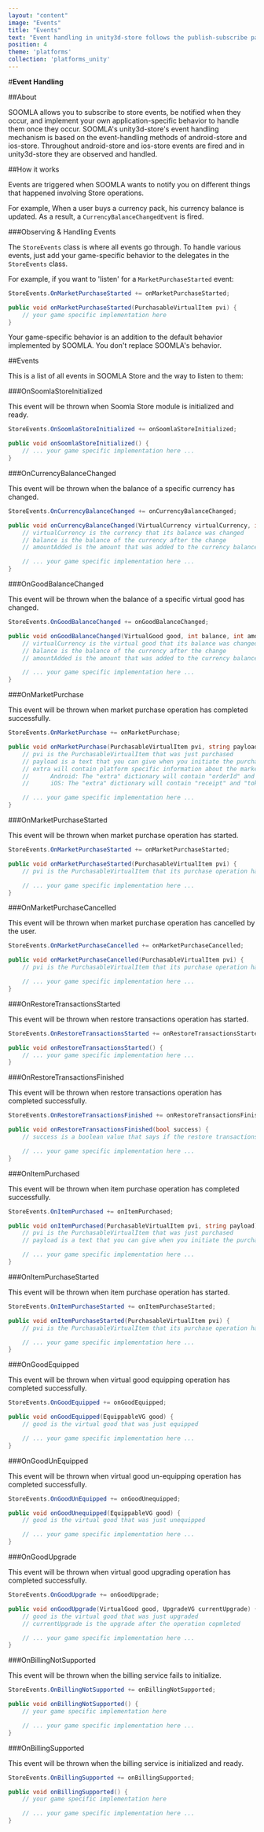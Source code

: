 ```yaml
---
layout: "content"
image: "Events"
title: "Events"
text: "Event handling in unity3d-store follows the publish-subscribe pattern."
position: 4
theme: 'platforms'
collection: 'platforms_unity'
---
```


#**Event Handling**

##About

SOOMLA allows you to subscribe to store events, be notified when they occur, and implement your own application-specific behavior to handle them once they occur. SOOMLA's unity3d-store's event handling mechanism is based on the event-handling methods of android-store and ios-store. Throughout android-store and ios-store events are fired and in unity3d-store they are observed and handled.

##How it works

Events are triggered when SOOMLA wants to notify you on different things that happened involving Store operations.

For example, When a user buys a currency pack, his currency balance is updated. As a result, a `CurrencyBalanceChangedEvent` is fired.

###Observing & Handling Events

The `StoreEvents` class is where all events go through. To handle various events, just add your game-specific behavior to the delegates in the `StoreEvents` class.

For example, if you want to 'listen' for a `MarketPurchaseStarted` event:

``` cs
StoreEvents.OnMarketPurchaseStarted += onMarketPurchaseStarted;

public void onMarketPurchaseStarted(PurchasableVirtualItem pvi) {
    // your game specific implementation here
}
```

<div class="info-box">Your game-specific behavior is an addition to the default behavior implemented by SOOMLA. You don't replace SOOMLA's behavior.</div>

##Events

This is a list of all events in SOOMLA Store and the way to listen to them:

###OnSoomlaStoreInitialized

This event will be thrown when Soomla Store module is initialized and ready.

``` cs
StoreEvents.OnSoomlaStoreInitialized += onSoomlaStoreInitialized;

public void onSoomlaStoreInitialized() {
    // ... your game specific implementation here ...
}
```

###OnCurrencyBalanceChanged

This event will be thrown when the balance of a specific currency has changed.

``` cs
StoreEvents.OnCurrencyBalanceChanged += onCurrencyBalanceChanged;

public void onCurrencyBalanceChanged(VirtualCurrency virtualCurrency, int balance, int amountAdded) {
    // virtualCurrency is the currency that its balance was changed
    // balance is the balance of the currency after the change
    // amountAdded is the amount that was added to the currency balance (in case the number of currencies was removed this will be a negative value)

    // ... your game specific implementation here ...
}
```

###OnGoodBalanceChanged

This event will be thrown when the balance of a specific virtual good has changed.

``` cs
StoreEvents.OnGoodBalanceChanged += onGoodBalanceChanged;

public void onGoodBalanceChanged(VirtualGood good, int balance, int amountAdded) {
    // virtualCurrency is the virtual good that its balance was changed
    // balance is the balance of the currency after the change
    // amountAdded is the amount that was added to the currency balance (in case the number of currencies was removed this will be a negative value)

    // ... your game specific implementation here ...
}
```

###OnMarketPurchase

This event will be thrown when market purchase operation has completed successfully.

``` cs
StoreEvents.OnMarketPurchase += onMarketPurchase;

public void onMarketPurchase(PurchasableVirtualItem pvi, string payload, Dictionary<string, string> extra) {
    // pvi is the PurchasableVirtualItem that was just purchased
    // payload is a text that you can give when you initiate the purchase operation and you want to receive back upon completion
    // extra will contain platform specific information about the market purchase.
    //      Android: The "extra" dictionary will contain "orderId" and "purchaseToken".
    //      iOS: The "extra" dictionary will contain "receipt" and "token".

    // ... your game specific implementation here ...
}
```

###OnMarketPurchaseStarted

This event will be thrown when market purchase operation has started.

``` cs
StoreEvents.OnMarketPurchaseStarted += onMarketPurchaseStarted;

public void onMarketPurchaseStarted(PurchasableVirtualItem pvi) {
    // pvi is the PurchasableVirtualItem that its purchase operation has just started

    // ... your game specific implementation here ...
}
```

###OnMarketPurchaseCancelled

This event will be thrown when market purchase operation has cancelled by the user.

``` cs
StoreEvents.OnMarketPurchaseCancelled += onMarketPurchaseCancelled;

public void onMarketPurchaseCancelled(PurchasableVirtualItem pvi) {
    // pvi is the PurchasableVirtualItem that its purchase operation has just cancelled

    // ... your game specific implementation here ...
}
```

###OnRestoreTransactionsStarted

This event will be thrown when restore transactions operation has started.

``` cs
StoreEvents.OnRestoreTransactionsStarted += onRestoreTransactionsStarted;

public void onRestoreTransactionsStarted() {
    // ... your game specific implementation here ...
}
```

###OnRestoreTransactionsFinished

This event will be thrown when restore transactions operation has completed successfully.

``` cs
StoreEvents.OnRestoreTransactionsFinished += onRestoreTransactionsFinished;

public void onRestoreTransactionsFinished(bool success) {
    // success is a boolean value that says if the restore transactions operation hass succeeded or failed

    // ... your game specific implementation here ...
}
```

###OnItemPurchased

This event will be thrown when item purchase operation has completed successfully.

``` cs
StoreEvents.OnItemPurchased += onItemPurchased;

public void onItemPurchased(PurchasableVirtualItem pvi, string payload) {
    // pvi is the PurchasableVirtualItem that was just purchased
    // payload is a text that you can give when you initiate the purchase operation and you want to receive back upon completion

    // ... your game specific implementation here ...
}
```

###OnItemPurchaseStarted

This event will be thrown when item purchase operation has started.

``` cs
StoreEvents.OnItemPurchaseStarted += onItemPurchaseStarted;

public void onItemPurchaseStarted(PurchasableVirtualItem pvi) {
    // pvi is the PurchasableVirtualItem that its purchase operation has just started

    // ... your game specific implementation here ...
}
```

###OnGoodEquipped

This event will be thrown when virtual good equipping operation has completed successfully.

``` cs
StoreEvents.OnGoodEquipped += onGoodEquipped;

public void onGoodEquipped(EquippableVG good) {
    // good is the virtual good that was just equipped

    // ... your game specific implementation here ...
}
```

###OnGoodUnEquipped

This event will be thrown when virtual good un-equipping operation has completed successfully.

``` cs
StoreEvents.OnGoodUnEquipped += onGoodUnequipped;

public void onGoodUnequipped(EquippableVG good) {
    // good is the virtual good that was just unequipped

    // ... your game specific implementation here ...
}
```

###OnGoodUpgrade

This event will be thrown when virtual good upgrading operation has completed successfully.

``` cs
StoreEvents.OnGoodUpgrade += onGoodUpgrade;

public void onGoodUpgrade(VirtualGood good, UpgradeVG currentUpgrade) {
    // good is the virtual good that was just upgraded
    // currentUpgrade is the upgrade after the operation copmleted

    // ... your game specific implementation here ...
}
```

###OnBillingNotSupported

This event will be thrown when the billing service fails to initialize.

``` cs
StoreEvents.OnBillingNotSupported += onBillingNotSupported;

public void onBillingNotSupported() {
    // your game specific implementation here

    // ... your game specific implementation here ...
}
```

###OnBillingSupported

This event will be thrown when the billing service is initialized and ready.

``` cs
StoreEvents.OnBillingSupported += onBillingSupported;

public void onBillingSupported() {
    // your game specific implementation here

    // ... your game specific implementation here ...
}
```
